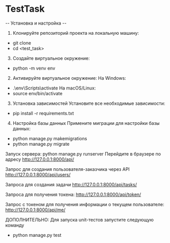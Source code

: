 # TestTask
-- Установка и настройка -- 
1. Клонируйте репозиторий проекта на локальную машину:
* git clone <TestTask>
* cd <test_task>
3. Создайте виртуальное окружение:
* python -m venv env
2. Активируйте виртуальное окружение:
На Windows:
* .\env\Scripts\activate
На macOS/Linux:
* source env/bin/activate
3. Установка зависимостей
Установите все необходимые зависимости:
* pip install -r requirements.txt
4. Настройка базы данных
Примените миграции для настройки базы данных:
* python manage.py makemigrations
* python manage.py migrate

Запуск сервера:
python manage.py runserver
Перейдите в браузере по адресу http://127.0.0.1:8000/api/

Запрос для создания пользователя-заказчика через API
http://127.0.0.1:8000/api/users/

Запроса для создания задачи
http://127.0.0.1:8000/api/tasks/

Запроса для получения токена:
http://127.0.0.1:8000/api/token/

Запрос с токеном для получения информации о текущем пользователе:
http://127.0.0.1:8000/api/me/

ДОПОЛНИТЕЛЬНО:
Для запуска unit-тестов запустите следующую команду
* python manage.py test
